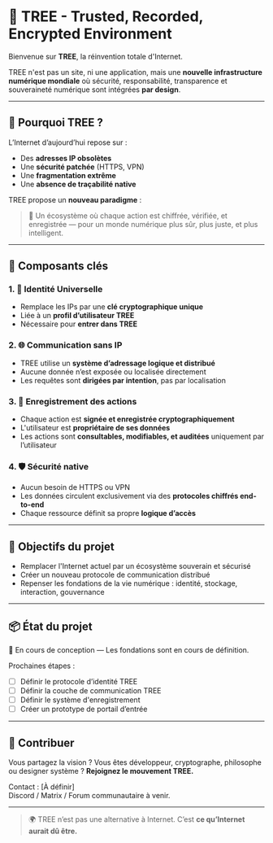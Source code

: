 # 🌳 TREE - Trusted, Recorded, Encrypted Environment

Bienvenue sur **TREE**, la réinvention totale d'Internet.

TREE n'est pas un site, ni une application, mais une **nouvelle infrastructure numérique mondiale** où sécurité, responsabilité, transparence et souveraineté numérique sont intégrées **par design**.

---

## 🚫 Pourquoi TREE ?

L’Internet d’aujourd’hui repose sur :
- Des **adresses IP obsolètes**
- Une **sécurité patchée** (HTTPS, VPN)
- Une **fragmentation extrême**
- Une **absence de traçabilité native**

TREE propose un **nouveau paradigme** :
> 🧠 Un écosystème où chaque action est chiffrée, vérifiée, et enregistrée — pour un monde numérique plus sûr, plus juste, et plus intelligent.

---

## 🧩 Composants clés

### 1. 🔐 Identité Universelle
- Remplace les IPs par une **clé cryptographique unique**
- Liée à un **profil d’utilisateur TREE**
- Nécessaire pour **entrer dans TREE**

### 2. 🌐 Communication sans IP
- TREE utilise un **système d’adressage logique et distribué**
- Aucune donnée n’est exposée ou localisée directement
- Les requêtes sont **dirigées par intention**, pas par localisation

### 3. 🧾 Enregistrement des actions
- Chaque action est **signée et enregistrée cryptographiquement**
- L'utilisateur est **propriétaire de ses données**
- Les actions sont **consultables, modifiables, et auditées** uniquement par l’utilisateur

### 4. 🛡️ Sécurité native
- Aucun besoin de HTTPS ou VPN
- Les données circulent exclusivement via des **protocoles chiffrés end-to-end**
- Chaque ressource définit sa propre **logique d’accès**

---

## 🚀 Objectifs du projet

- Remplacer l'Internet actuel par un écosystème souverain et sécurisé
- Créer un nouveau protocole de communication distribué
- Repenser les fondations de la vie numérique : identité, stockage, interaction, gouvernance

---

## 📦 État du projet

🧠 En cours de conception — Les fondations sont en cours de définition.

Prochaines étapes :
- [ ] Définir le protocole d’identité TREE
- [ ] Définir la couche de communication TREE
- [ ] Définir le système d'enregistrement
- [ ] Créer un prototype de portail d’entrée

---

## 🤝 Contribuer

Vous partagez la vision ? Vous êtes développeur, cryptographe, philosophe ou designer système ?
**Rejoignez le mouvement TREE.**

Contact : [À définir]  
Discord / Matrix / Forum communautaire à venir.

---

> 🌍 TREE n’est pas une alternative à Internet.
> C’est **ce qu’Internet aurait dû être.**
